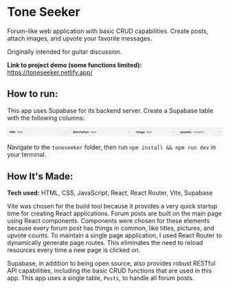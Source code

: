 # Tone Seeker
Forum-like web application with basic CRUD capabilities. Create posts, attach images, and upvote your favorite messages.

Originally intended for guitar discussion.

**Link to project demo (some functions limited):** https://toneseeker.netlify.app/

## How to run:
This app uses Supabase for its backend server. Create a Supabase table with the following columns:

<img src="supabasecolumns.png">

Navigate to the `toneseeker` folder, then run `npm install && npm run dev` in your terminal.

## How It's Made:

**Tech used:** HTML, CSS, JavaScript, React, React Router, Vite, Supabase

Vite was chosen for the build tool because it provides a very quick startup time for creating React applications. Forum posts are built on the main page using React components. Components were chosen for these elements because every forum post has things in common, like titles, pictures, and upvote counts. To maintain a single page application, I used React Router to dynamically generate page routes. This eliminates the need to reload resources every time a new page is clicked on.

Supabase, in addition to being open source, also provides robust RESTful API capabilities, including the basic CRUD functions that are used in this app. This app uses a single table, `Posts`, to handle all forum posts.
